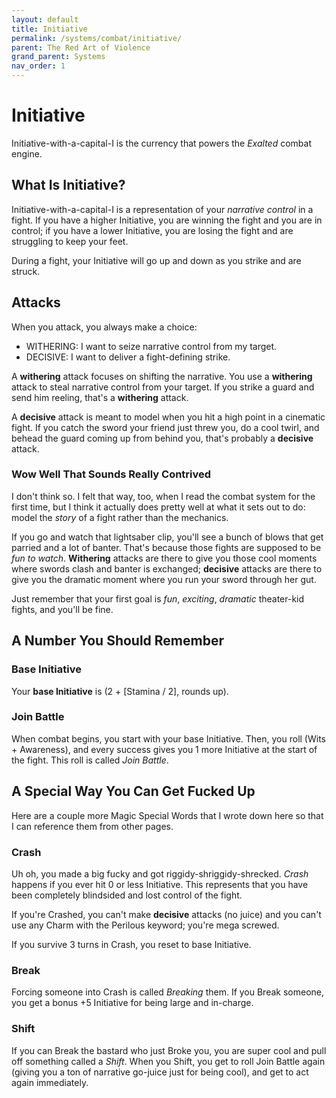 ```yaml
---
layout: default
title: Initiative
permalink: /systems/combat/initiative/
parent: The Red Art of Violence
grand_parent: Systems
nav_order: 1
---
```


# Initiative

Initiative-with-a-capital-I is the currency that powers the _Exalted_ combat
engine.

## What Is Initiative?

Initiative-with-a-capital-I is a representation of your _narrative control_ in
a fight. If you have a higher Initiative, you are winning the fight and you are
in control; if you have a lower Initiative, you are losing the fight and are
struggling to keep your feet.

During a fight, your Initiative will go up and down as you strike and are
struck.

## Attacks

When you attack, you always make a choice:

- WITHERING: I want to seize narrative control from my target.
- DECISIVE: I want to deliver a fight-defining strike.

A **withering** attack focuses on shifting the narrative. You use a
**withering** attack to steal narrative control from your target. If you strike
a guard and send him reeling, that's a **withering** attack.

A **decisive** attack is meant to model when you hit a high point in a
cinematic fight. If you catch the sword your friend just threw you, do a cool
twirl, and behead the guard coming up from behind you, that's probably a
**decisive** attack.

### Wow Well That Sounds Really Contrived

I don't think so. I felt that way, too, when I read the combat system for the
first time, but I think it actually does pretty well at what it sets out to do:
model the _story_ of a fight rather than the mechanics.

If you go and watch that lightsaber clip, you'll see a bunch of blows that get
parried and a lot of banter. That's because those fights are supposed to be
_fun to watch_. **Withering** attacks are there to give you those cool moments
where swords clash and banter is exchanged; **decisive** attacks are there to
give you the dramatic moment where you run your sword through her gut.

Just remember that your first goal is _fun_, _exciting_, _dramatic_ theater-kid
fights, and you'll be fine.

## A Number You Should Remember

### Base Initiative

Your **base Initiative** is (2 + [Stamina / 2], rounds up).

### Join Battle

When combat begins, you start with your base Initiative. Then, you roll (Wits +
Awareness), and every success gives you 1 more Initiative at the start of the
fight. This roll is called _Join Battle_.

## A Special Way You Can Get Fucked Up

Here are a couple more Magic Special Words that I wrote down here so that I can
reference them from other pages.

### Crash

Uh oh, you made a big fucky and got riggidy-shriggidy-shrecked. _Crash_ happens
if you ever hit 0 or less Initiative. This represents that you have been
completely blindsided and lost control of the fight.

If you're Crashed, you can't make **decisive** attacks (no juice) and you can't
use any Charm with the Perilous keyword; you're mega screwed.

If you survive 3 turns in Crash, you reset to base Initiative.

### Break

Forcing someone into Crash is called _Breaking_ them. If you Break someone, you
get a bonus +5 Initiative for being large and in-charge.

### Shift

If you can Break the bastard who just Broke you, you are super cool and pull
off something called a _Shift_. When you Shift, you get to roll Join Battle
again (giving you a ton of narrative go-juice just for being cool), and get to
act again immediately.
